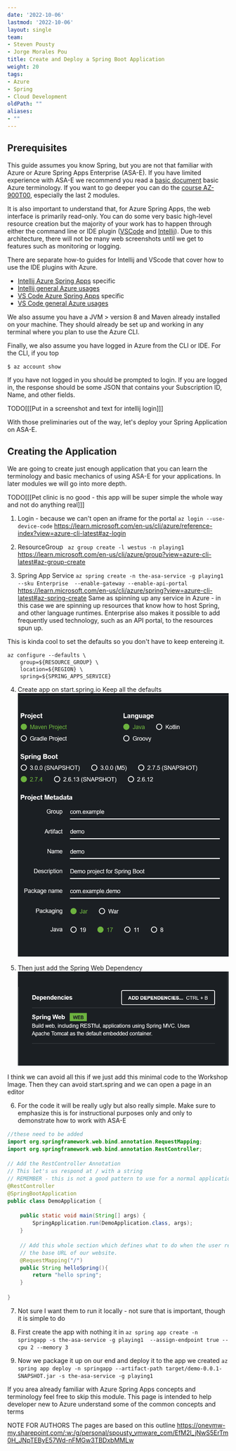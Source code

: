 ```yaml
---
date: '2022-10-06'
lastmod: '2022-10-06'
layout: single
team:
- Steven Pousty
- Jorge Morales Pou
title: Create and Deploy a Spring Boot Application
weight: 20
tags:
- Azure
- Spring
- Cloud Development
oldPath: ""
aliases:
- ""
---
```


## Prerequisites

This guide assumes you know Spring, but you are not that familiar with Azure or Azure Spring Apps Enterprise (ASA-E). If you have limited experience with ASA-E we recommend you read a [basic document](https://onevmw-my.sharepoint.com/:w:/g/personal/spousty_vmware_com/EZq6t15kvZJEmM11jSrGYI0BNVg2ejUT-x9DRTHAZUOV9w?e=WQkBsF) basic Azure terminology. If you want to go deeper you can do the [course AZ-900T00](https://docs.microsoft.com/en-us/training/courses/az-900t00), especially the last 2 modules.

It is also important to understand that, for Azure Spring Apps, the web interface is primarily read-only. You can do some very basic high-level resource creation but the majority of your work has to happen through either the command line or IDE plugin ([VSCode](https://code.visualstudio.com/docs/azure/extensions) and [Intellij](https://plugins.jetbrains.com/plugin/8053-azure-toolkit-for-intellij)). Due to this architecture, there will not be many web screenshots until we get to features such as monitoring or logging.

There are separate how-to guides for Intellij and VScode that cover how to use the IDE plugins with Azure.

* [Intellij Azure Spring Apps](https://docs.microsoft.com/en-us/azure/spring-apps/how-to-intellij-deploy-apps) specific
* [Intellij general Azure usages](https://docs.microsoft.com/en-us/azure/developer/java/toolkit-for-intellij/)
* [VS Code Azure Spring Apps](https://code.visualstudio.com/docs/java/java-spring-apps) specific
* [VS Code general Azure usages](https://code.visualstudio.com/docs/azure/extensions)

We also assume you have a JVM > version 8 and Maven already installed on your machine. They should already be set up and working in any terminal where you plan to use the Azure CLI.

Finally, we also assume you have logged in Azure from the CLI or IDE.  For the CLI, if you top

```shell
$ az account show
```
If you have not logged in you should be prompted to login. If you are logged in, the response should be some JSON that contains your Subscription ID, Name, and other fields.

TODO[[[Put in a screenshot and text for intellij login]]]

With those preliminaries out of the way, let's deploy your Spring Application on ASA-E.

## Creating the Application

We are going to create just enough application that you can learn the terminology and basic mechanics of using ASA-E for your applications. In later modules we will go into more depth.

TODO[[[Pet clinic is no good - this app will be super simple the whole way and not do anything real]]]
1. Login - because we can't open an iframe for the portal
   `az login --use-device-code`
   https://learn.microsoft.com/en-us/cli/azure/reference-index?view=azure-cli-latest#az-login

2. ResourceGroup
   ` az group create -l westus -n playing1`
   https://learn.microsoft.com/en-us/cli/azure/group?view=azure-cli-latest#az-group-create

3. Spring App Service
   `az spring create -n the-asa-service -g playing1 --sku Enterprise  --enable-gateway --enable-api-portal`
   https://learn.microsoft.com/en-us/cli/azure/spring?view=azure-cli-latest#az-spring-create
   Same as spinning up any service in Azure - in this case we are spinning up resources that know how to host Spring, and other language runtimes.
   Enterprise also makes it possible to add frequently used technology, such as an API portal, to the resources spun up.

This is kinda cool to set the defaults so you don't have to keep entereing it.
```shell
az configure --defaults \
    group=${RESOURCE_GROUP} \
    location=${REGION} \
    spring=${SPRING_APPS_SERVICE}
```

4. Create app on start.spring.io
   Keep all the defaults
   ![img.png](images/create-app-startspring.png)

5. Then just add the Spring Web Dependency
   ![img.png](images/create-app-dependencies.png)

I think we can avoid all this if we just add this minimal code to the Workshop Image. Then they can avoid start.spring and we can open a page in an editor

6. For the code it will be really ugly but also really simple. Make sure to emphasize this is for instructional purposes only and only to demonstrate how to work with ASA-E

```java
//these need to be added
import org.springframework.web.bind.annotation.RequestMapping;
import org.springframework.web.bind.annotation.RestController;

// Add the RestController Annotation
// This let's us respond at / with a string
// REMEMBER - this is not a good pattern to use for a normal application
@RestController
@SpringBootApplication
public class DemoApplication {

	public static void main(String[] args) {
		SpringApplication.run(DemoApplication.class, args);
	}

    // Add this whole section which defines what to do when the user requests
    // the base URL of our website.
	@RequestMapping("/")
	public String helloSpring(){
		return "hello spring";
	}

}
```

7. Not sure I want them to run it locally - not sure that is important, though it is simple to do
8.  First create the app with nothing it in
    `az spring app create -n springapp -s the-asa-service -g playing1  --assign-endpoint true --cpu 2 --memory 3`

9. Now we package it up on our end and deploy it to the app we created
   `az spring app deploy -n springapp --artifact-path target/demo-0.0.1-SNAPSHOT.jar -s the-asa-service -g playing1`





If you area already familiar with Azure Spring Apps concepts and terminology feel free to skip
this module. This page is intended to help developer new to Azure understand some of the common concepts and terms


NOTE FOR AUTHORS The pages are based on this outline
https://onevmw-my.sharepoint.com/:w:/g/personal/spousty_vmware_com/EfM2l_jNwS5ErTm0H_JNpTEByE57Wd-nFMGw3TBDxbMMLw